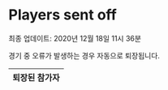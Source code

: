 # Players sent off
최종 업데이트: 2020년 12월 18일 11시 36분


경기 중 오류가 발생하는 경우 자동으로 퇴장됩니다.


| 퇴장된 참가자 |
|:---:|